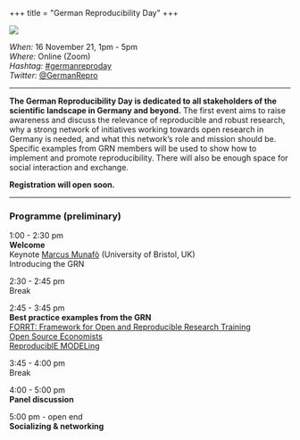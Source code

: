 +++
title = "German Reproducibility Day"
+++

<img src="/images/germanreproday_header.png" style="max-width:100%">

*When:* 16 November 21, 1pm - 5pm<br>
*Where:* Online (Zoom)<br>
*Hashtag:* [#germanreproday](https://twitter.com/hashtag/germanreproday?f=live)<br>
*Twitter:* [@GermanRepro](https://twitter.com/germanrepro)<br>

----

**The German Reproducibility Day is dedicated to all stakeholders of the scientific landscape in Germany and beyond.** The first event aims to raise awareness and discuss the relevance of reproducible and robust research, why a strong network of initiatives working towards open research in Germany is needed, and what this network’s role and mission should be. Specific examples from GRN members will be used to show how to implement and promote reproducibility. There will also be enough space for social interaction and exchange.

**Registration will open soon.**

----

### Programme (preliminary)

1:00 - 2:30 pm<br>
**Welcome**<br>
Keynote [Marcus Munafò](https://www.bristol.ac.uk/people/person/Marcus-Munafo-66740539-fec3-454f-a3fa-c38a273d9154/) (University of Bristol, UK)<br>
Introducing the GRN

<span class="text-muted">2:30 - 2:45 pm<br>
Break</span>

2:45 - 3:45 pm<br>
**Best practice examples from the GRN**<br>
[FORRT: Framework for Open and Reproducible Research Training](https://forrt.org/)<br>
[Open Source Economists](https://open-econ.org/)<br>
[ReproduciblE MODELing](http://remodel.global/)

<span class="text-muted">3:45 - 4:00 pm<br>
Break</span>

4:00 - 5:00 pm<br>
**Panel discussion**

5:00 pm - open end<br>
**Socializing & networking**
